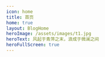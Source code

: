 ```yaml
---
icon: home
title: 首页
home: true
layout: BlogHome
heroImage: /assets/images/t1.jpg
heroText: 风起于青萍之末，浪成于微澜之间
heroFullScreen: true
---
```

